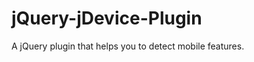 jQuery-jDevice-Plugin
=====================

A jQuery plugin that helps you to detect mobile features.

